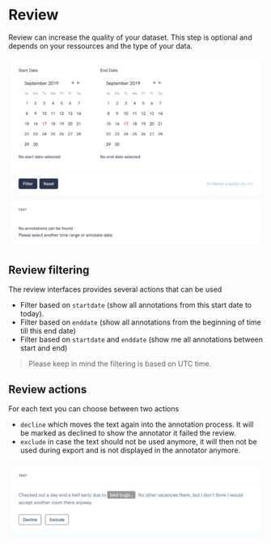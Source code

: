 # Review

Review can increase the quality of your dataset. This step is optional and depends on your ressources and the type of your data. 

![review overview](../images/review-overview.png)

## Review filtering
The review interfaces provides several actions that can be used 
* Filter based on `startdate` (show  all annotations from this start date to today).
* Filter based on `enddate` (show all annotations from the beginning of time till this end date)
* Filter based on `startdate` and `enddate` (show me all annotations between start and end)

> Please keep in mind the filtering is based on UTC time.

## Review actions

For each text you can choose between two actions 
* `decline` which moves the text again into the annotation process. It will be marked as declined to show the annotator it failed the review.
* `exclude` in case the text should not be used anymore, it will then not be used during export and is not displayed in the annotator anymore.

![review single](../images/review-single.png)